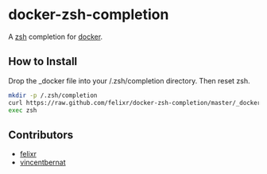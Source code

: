 docker-zsh-completion
=====================

A [zsh](http://zsh.org) completion for [docker](http://docker.io).

How to Install
--------------

Drop the _docker file into your /.zsh/completion directory.
Then reset zsh.

```sh
mkdir -p /.zsh/completion
curl https://raw.github.com/felixr/docker-zsh-completion/master/_docker >  /.zsh/completion
exec zsh
```

Contributors
------------

* [felixr](http://github.com/felixr)
* [vincentbernat](http://github.com/vincentbernat)
